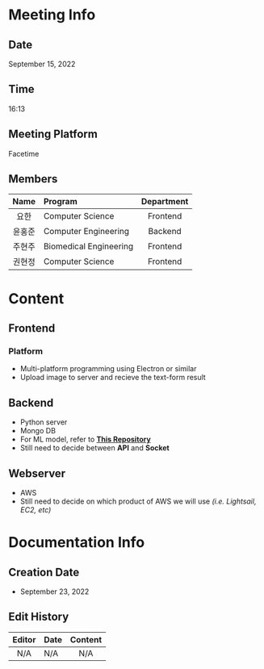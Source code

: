# Meeting Info
## Date
September 15, 2022
## Time
16:13
## Meeting Platform
Facetime
## Members
| Name      | Program | Department|
| :---:        |    :---   | :---: |
| 요한      | Computer Science       |  Frontend|
| 윤홍준   | Computer Engineering        |  Backend|
| 주현주   | Biomedical Engineering        |  Frontend|
| 권현정   | Computer Science        |  Frontend|

# Content
## Frontend
### Platform
* Multi-platform programming using Electron or similar
* Upload image to server and recieve the text-form result
## Backend
* Python server
* Mongo DB
* For ML model, refer to <b>[This Repository](https://github.com/ar-woodbury/RxVision)</b>
* Still need to decide between <b>API</b> and <b>Socket</b>
## Webserver
* AWS
* Still need to decide on which product of AWS we will use <i>(i.e. Lightsail, EC2, etc)</i>

# Documentation Info
## Creation Date
* September 23, 2022
## Edit History
| Editor      | Date | Content|
| :---:        |    :---   | :---: |
| N/A      |    N/A    | N/A |